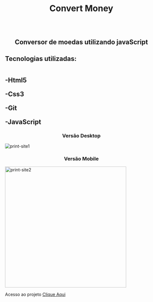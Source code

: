 <h1 align="center"> Convert Money </h1>
<br>
<br>
<h2 align="center">Conversor de moedas utilizando javaScript</h2>

<h2>Tecnologias utilizadas:
 <br> <br>
  <p>-Html5</p>
  <p>-Css3</p>
  <p>-Git</p>
  <p>-JavaScript</p>
</h2>

<h3 align="center"> Versão Desktop</h3>

<img src="" alt="print-site1">

<h3 align="center"> Versão Mobile</h3>

<img src="" alt="print-site2" width="400px">
 <p>

Acesso ao projeto <a href="">Clique Aqui <a>
  
 </p>

